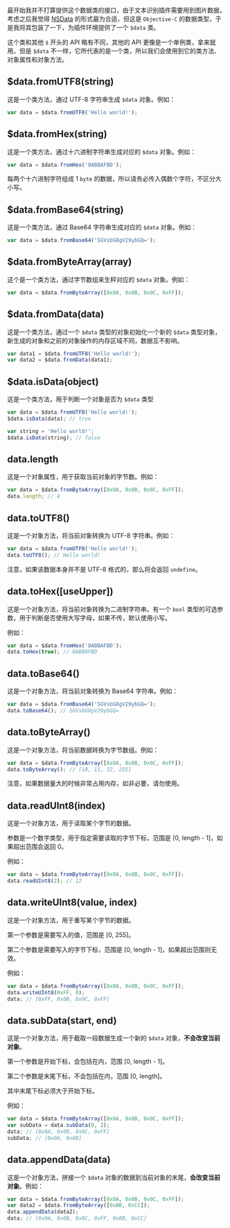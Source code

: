 最开始我并不打算提供这个数据类的接口，由于文本识别插件需要用到图片数据，考虑之后我觉得 [NSData](https://developer.apple.com/documentation/foundation/nsdata) 的形式最为合适，但这是 `Objective-C` 的数据类型，于是我将其包装了一下，为插件环境提供了一个 `$data` 类。

这个类和其他 `$` 开头的 API 略有不同，其他的 API 更像是一个单例类，拿来就用，但是 `$data` 不一样，它所代表的是一个类，所以我们会使用到它的类方法、对象属性和对象方法。

## $data.fromUTF8(string)

这是一个类方法，通过 UTF-8 字符串生成 `$data` 对象。例如：

```js
var data = $data.fromUTF8('Hello world!');
```

## $data.fromHex(string)

这是一个类方法，通过十六进制字符串生成对应的 `$data` 对象。例如：

```js
var data = $data.fromHex('0ABBAFBD');
```

每两个十六进制字符组成 1 `byte` 的数据，所以请务必传入偶数个字符，不区分大小写。

## $data.fromBase64(string)

这是一个类方法，通过 Base64 字符串生成对应的 `$data` 对象。例如：

```js
var data = $data.fromBase64('SGVsbG8gV29ybGQ=');
```

## $data.fromByteArray(array)

这个是一个类方法，通过字节数组来生秤对应的 `$data` 对象。例如：

```js
var data = $data.fromByteArray([0x0A, 0x0B, 0x0C, 0xFF]);
```

## $data.fromData(data)

这是一个类方法，通过一个 `$data` 类型的对象初始化一个新的 `$data` 类型对象，新生成的对象和之前的对象操作的内存区域不同，数据互不影响。

```js
var data1 = $data.fromUTF8('Hello world!');
var data2 = $data.fromData(data1);
```

## $data.isData(object)

这是一个类方法，用于判断一个对象是否为 `$data` 类型

```js
var data = $data.fromUTF8('Hello world!');
$data.isData(data); // true

var string = 'Hello world!';
$data.isData(string); // false
```

## data.length

这是一个对象属性，用于获取当前对象的字节数。例如：

```js
var data = $data.fromByteArray([0x0A, 0x0B, 0x0C, 0xFF]);
data.length; // 4
```

## data.toUTF8()

这是一个对象方法，将当前对象转换为 UTF-8 字符串。例如：

```js
var data = $data.fromUTF8('Hello world!');
data.toUTF8(); // Hello world!
```

注意，如果该数据本身并不是 UTF-8 格式的，那么将会返回 `undefine`。

## data.toHex([useUpper])

这是一个对象方法，将当前对象转换为二进制字符串。有一个 `bool` 类型的可选参数，用于判断是否使用大写字母，如果不传，默认使用小写。

例如：

```js
var data = $data.fromHex('0ABBAFBD');
data.toHex(true); // 0ABBAFBD
```

## data.toBase64()

这是一个对象方法，将当前对象转换为 Base64 字符串。例如：

```js
var data = $data.fromBase64('SGVsbG8gV29ybGQ=');
data.toBase64(); // SGVsbG8gV29ybGQ=
```

## data.toByteArray()

这是一个对象方法，将当前数据转换为字节数组。例如：

```js
var data = $data.fromByteArray([0x0A, 0x0B, 0x0C, 0xFF]);
data.toByteArray(); // [10, 11, 12, 255]
```

注意，如果数据量大的时候非常占用内存，如非必要，请勿使用。

## data.readUInt8(index)

这是一个对象方法，用于读取某个字节的数据。

参数是一个数字类型，用于指定需要读取的字节下标，范围是 [0, length - 1]，如果超出范围会返回 0。

例如：

```js
var data = $data.fromByteArray([0x0A, 0x0B, 0x0C, 0xFF]);
data.readUInt8(2); // 12
```

## data.writeUInt8(value, index)

这是一个对象方法，用于重写某个字节的数据。

第一个参数是需要写入的值，范围是 [0, 255]。

第二个参数是需要写入的字节下标，范围是 [0, length - 1]，如果超出范围则无效。

例如：

```js
var data = $data.fromByteArray([0x0A, 0x0B, 0x0C, 0xFF]);
data.writeUInt8(0xFF, 0);
data; // [0xFF, 0x0B, 0x0C, 0xFF]
```

## data.subData(start, end)

这是一个对象方法，用于截取一段数据生成一个新的 `$data` 对象，**不会改变当前对象**。

第一个参数是开始下标，会包括在内，范围 [0, length - 1]。

第二个参数是末尾下标，不会包括在内，范围 [0, length]。

其中末尾下标必须大于开始下标。

例如：

```js
var data = $data.fromByteArray([0x0A, 0x0B, 0x0C, 0xFF]);
var subData = data.subData(0, 2);
data; // [0x0A, 0x0B, 0x0C, 0xFF]
subData; // [0x0A, 0x0B]
```

## data.appendData(data)

这是一个对象方法，拼接一个 `$data` 对象的数据到当前对象的末尾，**会改变当前对象**。例如：

```js
var data = $data.fromByteArray([0x0A, 0x0B, 0x0C, 0xFF]);
var data2 = $data.fromByteArray([0xBB, 0xCC]);
data.appendData(data2);
data; // [0x0A, 0x0B, 0x0C, 0xFF, 0xBB, 0xCC]
```

